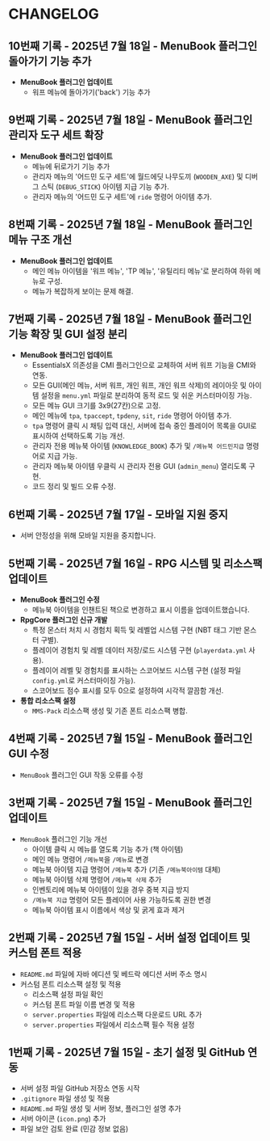 # CHANGELOG

## 10번째 기록 - 2025년 7월 18일 - MenuBook 플러그인 돌아가기 기능 추가

*   **MenuBook 플러그인 업데이트**
    *   워프 메뉴에 돌아가기('back') 기능 추가

## 9번째 기록 - 2025년 7월 18일 - MenuBook 플러그인 관리자 도구 세트 확장

*   **MenuBook 플러그인 업데이트**
    *   메뉴에 뒤로가기 기능 추가
    *   관리자 메뉴의 '어드민 도구 세트'에 월드에딧 나무도끼 (`WOODEN_AXE`) 및 디버그 스틱 (`DEBUG_STICK`) 아이템 지급 기능 추가.
    *   관리자 메뉴의 '어드민 도구 세트'에 `ride` 명령어 아이템 추가.

## 8번째 기록 - 2025년 7월 18일 - MenuBook 플러그인 메뉴 구조 개선

*   **MenuBook 플러그인 업데이트**
    *   메인 메뉴 아이템을 '워프 메뉴', 'TP 메뉴', '유틸리티 메뉴'로 분리하여 하위 메뉴로 구성.
    *   메뉴가 복잡하게 보이는 문제 해결.

## 7번째 기록 - 2025년 7월 18일 - MenuBook 플러그인 기능 확장 및 GUI 설정 분리

*   **MenuBook 플러그인 업데이트**
    *   EssentialsX 의존성을 CMI 플러그인으로 교체하여 서버 워프 기능을 CMI와 연동.
    *   모든 GUI(메인 메뉴, 서버 워프, 개인 워프, 개인 워프 삭제)의 레이아웃 및 아이템 설정을 `menu.yml` 파일로 분리하여 동적 로드 및 쉬운 커스터마이징 가능.
    *   모든 메뉴 GUI 크기를 3x9(27칸)으로 고정.
    *   메인 메뉴에 `tpa`, `tpaccept`, `tpdeny`, `sit`, `ride` 명령어 아이템 추가.
    *   `tpa` 명령어 클릭 시 채팅 입력 대신, 서버에 접속 중인 플레이어 목록을 GUI로 표시하여 선택하도록 기능 개선.
    *   관리자 전용 메뉴북 아이템 (`KNOWLEDGE_BOOK`) 추가 및 `/메뉴북 어드민지급` 명령어로 지급 가능.
    *   관리자 메뉴북 아이템 우클릭 시 관리자 전용 GUI (`admin_menu`) 열리도록 구현.
    *   코드 정리 및 빌드 오류 수정.

## 6번째 기록 - 2025년 7월 17일 - 모바일 지원 중지

*   서버 안정성을 위해 모바일 지원을 중지합니다.


## 5번째 기록 - 2025년 7월 16일 - RPG 시스템 및 리소스팩 업데이트

*   **MenuBook 플러그인 수정**
    *   메뉴북 아이템을 인챈트된 책으로 변경하고 표시 이름을 업데이트했습니다.
*   **RpgCore 플러그인 신규 개발**
    *   특정 몬스터 처치 시 경험치 획득 및 레벨업 시스템 구현 (NBT 태그 기반 몬스터 구별).
    *   플레이어 경험치 및 레벨 데이터 저장/로드 시스템 구현 (`playerdata.yml` 사용).
    *   플레이어 레벨 및 경험치를 표시하는 스코어보드 시스템 구현 (설정 파일 `config.yml`로 커스터마이징 가능).
    *   스코어보드 점수 표시를 모두 0으로 설정하여 시각적 깔끔함 개선.
*   **통합 리소스팩 설정**
    *   `MMS-Pack` 리소스팩 생성 및 기존 폰트 리소스팩 병합.

## 4번째 기록 - 2025년 7월 15일 - MenuBook 플러그인 GUI 수정

*   `MenuBook` 플러그인 GUI 작동 오류를 수정

## 3번째 기록 - 2025년 7월 15일 - MenuBook 플러그인 업데이트

*   `MenuBook` 플러그인 기능 개선
    *   아이템 클릭 시 메뉴를 열도록 기능 추가 (책 아이템)
    *   메인 메뉴 명령어 `/메뉴북`을 `/메뉴`로 변경
    *   메뉴북 아이템 지급 명령어 `/메뉴북` 추가 (기존 `/메뉴북아이템` 대체)
    *   메뉴북 아이템 삭제 명령어 `/메뉴북 삭제` 추가
    *   인벤토리에 메뉴북 아이템이 있을 경우 중복 지급 방지
    *   `/메뉴북 지급` 명령어 모든 플레이어 사용 가능하도록 권한 변경
    *   메뉴북 아이템 표시 이름에서 색상 및 굵게 효과 제거

## 2번째 기록 - 2025년 7월 15일 - 서버 설정 업데이트 및 커스텀 폰트 적용

*   `README.md` 파일에 자바 에디션 및 베드락 에디션 서버 주소 명시
*   커스텀 폰트 리소스팩 설정 및 적용
    *   리소스팩 설정 파일 확인
    *   커스텀 폰트 파일 이름 변경 및 적용
    *   `server.properties` 파일에 리소스팩 다운로드 URL 추가
    *   `server.properties` 파일에서 리소스팩 필수 적용 설정

## 1번째 기록 - 2025년 7월 15일 - 초기 설정 및 GitHub 연동

*   서버 설정 파일 GitHub 저장소 연동 시작
*   `.gitignore` 파일 생성 및 적용
*   `README.md` 파일 생성 및 서버 정보, 플러그인 설명 추가
*   서버 아이콘 (`icon.png`) 추가
*   파일 보안 검토 완료 (민감 정보 없음)